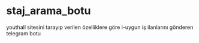 # staj_arama_botu
youthall sitesini tarayıp verilen özelliklere göre i-uygun iş ilanlarını gönderen telegram botu
